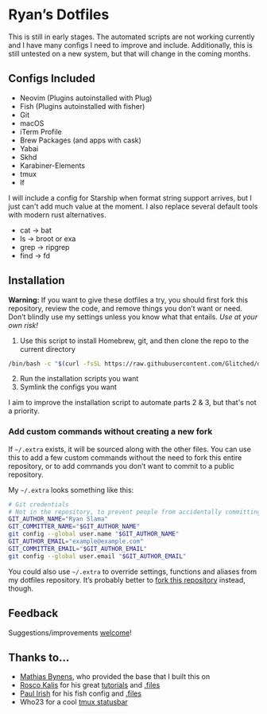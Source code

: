 # Ryan’s Dotfiles

This is still in early stages. The automated scripts are not working currently and I have many configs I need to improve and include. Additionally, this is still untested on a new system, but that will change in the coming months.

## Configs Included

* Neovim (Plugins autoinstalled with Plug)
* Fish (Plugins autoinstalled with fisher)
* Git
* macOS
* iTerm Profile
* Brew Packages (and apps with cask)
* Yabai
* Skhd
* Karabiner-Elements
* tmux
* lf

I will include a config for Starship when format string support arrives, but I just can't add much value at the moment.
I also replace several default tools with modern rust alternatives.

* cat -> bat
* ls -> broot or exa
* grep -> ripgrep
* find -> fd

## Installation

**Warning:** If you want to give these dotfiles a try, you should first fork this repository, review the code, and remove things you don’t want or need. Don’t blindly use my settings unless you know what that entails. _Use at your own risk!_

1. Use this script to install Homebrew, git, and then clone the repo to the current directory
```bash
/bin/bash -c "$(curl -fsSL https://raw.githubusercontent.com/Glitched/dotfiles/master/install.sh)"
```
2. Run the installation scripts you want
3. Symlink the configs you want

I aim to improve the installation script to automate parts 2 & 3, but that's not a priority.

### Add custom commands without creating a new fork

If `~/.extra` exists, it will be sourced along with the other files. You can use this to add a few custom commands without the need to fork this entire repository, or to add commands you don’t want to commit to a public repository.

My `~/.extra` looks something like this:

```bash
# Git credentials
# Not in the repository, to prevent people from accidentally committing under my name
GIT_AUTHOR_NAME="Ryan Slama"
GIT_COMMITTER_NAME="$GIT_AUTHOR_NAME"
git config --global user.name "$GIT_AUTHOR_NAME"
GIT_AUTHOR_EMAIL="example@example.com"
GIT_COMMITTER_EMAIL="$GIT_AUTHOR_EMAIL"
git config --global user.email "$GIT_AUTHOR_EMAIL"
```

You could also use `~/.extra` to override settings, functions and aliases from my dotfiles repository. It’s probably better to [fork this repository](https://github.com/Glitched/dotfiles/fork) instead, though.

## Feedback

Suggestions/improvements
[welcome](https://github.com/Glitched/dotfiles/issues)!

## Thanks to…
* [Mathias Bynens](https://mathiasbynens.be/), who provided the base that I built this on
* [Rosco Kalis](https://kalis.me) for his great [tutorials](https://kalis.me/dotfiles-automating-macos-system-configuration/) and [.files](https://github.com/rkalis/dotfiles)
* [Paul Irish](https://kalis.me) for his fish config and [.files](https://github.com/paulirish/dotfiles) 
* Who23 for a cool [tmux statusbar](https://github.com/Who23/dots/blob/master/tmux.conf)
